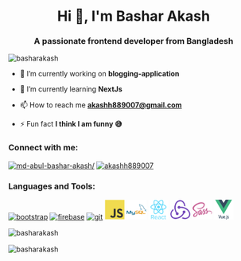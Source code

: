 <h1 align="center">Hi 👋, I'm Bashar Akash</h1>
<h3 align="center">A passionate frontend developer from Bangladesh</h3>

<p align="left"> <img src="https://komarev.com/ghpvc/?username=basharakash&label=Profile%20views&color=0e75b6&style=flat" alt="basharakash" /> </p>

- 🔭 I’m currently working on **blogging-application**

- 🌱 I’m currently learning **NextJs**

- 📫 How to reach me **akashh889007@gmail.com**

- ⚡ Fun fact **I think I am funny 😅**

<h3 align="left">Connect with me:</h3>
<p align="left">
<a href="https://linkedin.com/in/md-abul-bashar-akash/" target="blank"><img align="center" src="https://raw.githubusercontent.com/rahuldkjain/github-profile-readme-generator/master/src/images/icons/Social/linked-in-alt.svg" alt="md-abul-bashar-akash/" height="30" width="40" /></a>
<a href="https://fb.com/akashh889007" target="blank"><img align="center" src="https://raw.githubusercontent.com/rahuldkjain/github-profile-readme-generator/master/src/images/icons/Social/facebook.svg" alt="akashh889007" height="30" width="40" /></a>
</p>

<h3 align="left">Languages and Tools:</h3>
<p align="left" display="block" > <a href="https://getbootstrap.com" target="_blank" rel="noreferrer"> <img src="https://www.svgrepo.com/show/303293/bootstrap-4-logo.svg" alt="bootstrap" width="40" height="40"/></a> <a href="https://firebase.google.com/" target="_blank" rel="noreferrer"> <img src="https://www.vectorlogo.zone/logos/firebase/firebase-icon.svg" alt="firebase" width="40" height="40"/></a> <a href="https://git-scm.com/" target="_blank" rel="noreferrer"> <img src="https://www.vectorlogo.zone/logos/git-scm/git-scm-icon.svg" alt="git" width="40" height="40"/></a> <a href="https://developer.mozilla.org/en-US/docs/Web/JavaScript" target="_blank" rel="noreferrer"> <img src="https://raw.githubusercontent.com/devicons/devicon/master/icons/javascript/javascript-original.svg" alt="javascript" width="40" height="40"/></a> <a href="https://www.mysql.com/" target="_blank" rel="noreferrer"> <img src="https://raw.githubusercontent.com/devicons/devicon/master/icons/mysql/mysql-original-wordmark.svg" alt="mysql" width="40" height="40"/></a> <a href="https://reactjs.org/" target="_blank" rel="noreferrer"> <img src="https://raw.githubusercontent.com/devicons/devicon/master/icons/react/react-original-wordmark.svg" alt="react" width="40" height="40"/></a> <a href="https://redux.js.org" target="_blank" rel="noreferrer"> <img src="https://raw.githubusercontent.com/devicons/devicon/master/icons/redux/redux-original.svg" alt="redux" width="40" height="40"/></a> <a href="https://sass-lang.com" target="_blank" rel="noreferrer"> <img src="https://raw.githubusercontent.com/devicons/devicon/master/icons/sass/sass-original.svg" alt="sass" width="40" height="40"/></a> <a href="https://vuejs.org/" target="_blank" rel="noreferrer"> <img src="https://raw.githubusercontent.com/devicons/devicon/master/icons/vuejs/vuejs-original-wordmark.svg" alt="vuejs" width="40" height="40"/></a> </p>

<p><img align="center" display="inline"  src="https://github-readme-stats.vercel.app/api/top-langs?username=basharakash&show_icons=true&locale=en&layout=compact" alt="basharakash" /></p> 

<p><img align="center" src="https://github-readme-streak-stats.herokuapp.com/?user=basharakash&" alt="basharakash" /></p>
